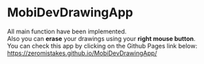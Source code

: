 # MobiDevDrawingApp
All main function have been implemented. <br>
Also you can <b>erase</b> your drawings using your <b>right mouse button</b>. <br>
You can check this app by clicking on the Github Pages link below: <br>
https://zeromistakes.github.io/MobiDevDrawingApp/ 
